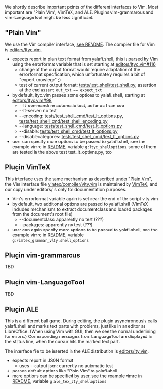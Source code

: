 We shortly describe important points of the different interfaces to Vim.
Most important are "Plain Vim", VimTeX, and ALE.
Plugins vim-grammarous and vim-LanguageTool might be less significant.

## "Plain Vim"
We use the Vim compiler interface, [see README](../README.md#plain-vim). The compiler file for Vim is
[editors/ltyc.vim](../editors/ltyc.vim).
- expects report in plain text format from yalafi.shell, this is parsed by Vim using the errorformat variable that is set
  starting at [editors/ltyc.vim#116](../editors/ltyc.vim#L116)
  - change of the output format would require adaptation of the errorformat specification, which unfortunately requires
    a bit of "expert knowlege" ;)
  - test of current output format: [tests/test\_shell/test\_shell.py](../tests/test_shell/test_shell.py), assertion
    at the end `assert out_txt == expect_txt`
- by default, ltyc.vim passes some options to yalafi.shell, starting at [editors/ltyc.vim#98](../editors/ltyc.vim#L98)
   - --lt-command: no automatic test, as far as I can see
   - --lt-server: no test
   - --encoding: [tests/test\_shell\_cmd/test\_lt\_options.py](../tests/test_shell_cmd/test_lt_options.py),
     [tests/test\_shell\_cmd/test\_shell\_encoding.py](../tests/test_shell_cmd/test_shell_encoding.py)
   - --language: [tests/test\_shell\_cmd/test\_lt\_options.py](../tests/test_shell_cmd/test_lt_options.py)
   - --disable: [tests/test\_shell\_cmd/test\_lt\_options.py](../tests/test_shell_cmd/test_lt_options.py)
   - --disablecategories: [tests/test\_shell\_cmd/test\_lt\_options.py](../tests/test_shell_cmd/test_lt_options.py)
 - user can specify more options to be passed to yalafi.shell, see the example vimrc in [README](../README.md#plain-vim),
   variable `g:ltyc_shelloptions`, some of them are tested in the above test test\_lt\_options.py, too
   
 ## Plugin VimTeX
   
This interface uses the same mechanism as described under ["Plain Vim"](#plain-vim), the Vim interface file
[vimtex/compiler/vlty.vim](https://github.com/lervag/vimtex/blob/master/compiler/vlty.vim) is maintained by
[VimTeX](https://github.com/lervag/vimtex), and our copy under editors/ is only for documentation purposes.
- Vim's errorformat variable again is set near the end of the script vlty.vim
- by default, two additional options are passed to yalafi.shell (VimTeX includes mechanisms to
  extract documentclass and loaded packages from the document's root file)
  - --documentclass: apparently no test (???)
  - --packages: apparently no test (???)
- user can again specify more options to be passed to yalafi.shell, see the example vimrc in [README](../README.md#plugin-vimtex),
  variable `g:vimtex_grammar_vlty.shell_options`

## Plugin vim-grammarous

TBD

## Plugin vim-LanguageTool

TBD

## Plugin ALE

This is a different ball game.
During editing, the plugin asynchronously calls yalafi.shell and marks text parts with problems,
just like in an editor as LibreOffice.
(When using Vim with GUI, then we see the normal underlining for errors.)
Corresponding messages from LanguageTool are displayed in the status line, when the cursur hits
the marked text part.

The interface file to be inserted in the ALE distribution is [editors/lty.vim](../editors/lty.vim).
- expects report in JSON format
  - uses --output json: currently no automatic test
- passes default options like "Plain Vim" to yalafi.shell
- more options can be specified by user, see the example vimrc in [README](../README.md#plugin-ale),
  variable `g:ale_tex_lty_shelloptions`


